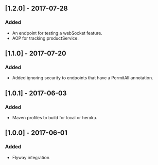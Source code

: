 ## [1.2.0] - 2017-07-28
### Added
- An endpoint for testing a webSocket feature.
- AOP for tracking productService.

## [1.1.0] - 2017-07-20
### Added
- Added ignoring security to endpoints that have a PermitAll annotation.

## [1.0.1] - 2017-06-03
### Added
- Maven profiles to build for local or heroku.

## [1.0.0] - 2017-06-01
### Added
- Flyway integration.
